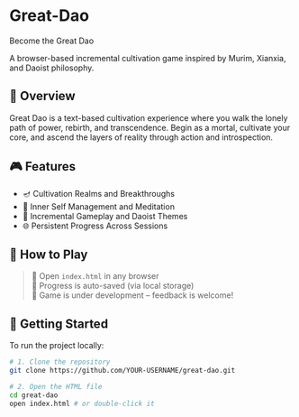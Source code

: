 # Great-Dao
Become the Great Dao

A browser-based incremental cultivation game inspired by Murim, Xianxia, and Daoist philosophy.

## 📜 Overview

Great Dao is a text-based cultivation experience where you walk the lonely path of power, rebirth, and transcendence. Begin as a mortal, cultivate your core, and ascend the layers of reality through action and introspection.

## 🎮 Features

- 🪔 Cultivation Realms and Breakthroughs  
- 🧘 Inner Self Management and Meditation  
- 🧱 Incremental Gameplay and Daoist Themes  
- 🌐 Persistent Progress Across Sessions  

## 📂 How to Play

> 🔗 Open `index.html` in any browser  
> 💾 Progress is auto-saved (via local storage)  
> 🚧 Game is under development – feedback is welcome!

## 🚀 Getting Started

To run the project locally:

```bash
# 1. Clone the repository
git clone https://github.com/YOUR-USERNAME/great-dao.git

# 2. Open the HTML file
cd great-dao
open index.html # or double-click it
